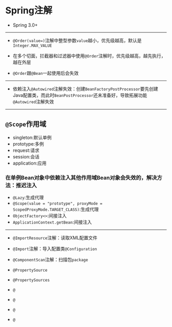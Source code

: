# Spring注解
- Spring 3.0+

---
- `@Order(value=)`注解中整型参数`value`越小，优先级越高，默认是`Integer.MAX_VALUE`

- 在多个切面，拦截器和过滤器中使用`@Order`注解时，优先级越高，越先执行，越在外层
- `@Order`跟`@Bean`一起使用后会失效


---

- 依赖注入`@Autowired`注解失效：创建`BeanFactoryPostProcessor`要先创建Java配置类，而此时`BeanPostProcessor`还未准备好，导致拓展功能`@Autowired`注解失效


---

## `@Scope`作用域
- singleton:默认单例
- prototype:多例
- request:请求
- session:会话
- application:应用

### 在单例Bean对象中依赖注入其他作用域Bean对象会失效的，解决方法：推迟注入

- `@Lazy`:生成代理
- `@Scope(value = "prototype", proxyMode = ScopedProxyMode.TARGET_CLASS)`:生成代理
- `ObjectFactory<>`:间接注入
- `ApplicationContext.getBean`:间接注入



---

- `@ImportResource`注解：读取XML配置文件
- `@Import`注解：导入配置类`@Configuration`
- `@ComponentScan`注解：扫描包`package`

- `@PropertySource`
- `@PropertySources`
- `@`
- `@`
- `@`
- `@`

